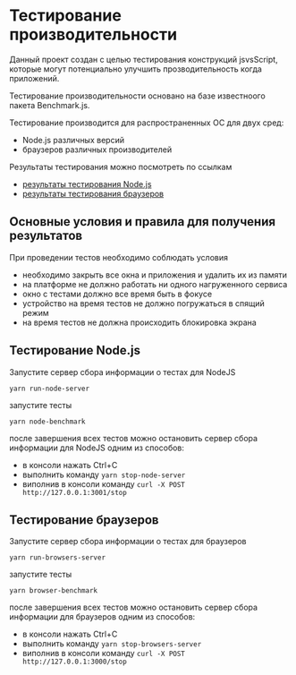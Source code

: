 # Тестирование производительности

Данный проект создан с целью тестирования конструкций jsvsScript, которые могут потенциально улучшить прозводительность когда приложений.

Тестирование производительности основано на базе известноого пакета Benchmark.js.

Тестирование производится для распространенных ОС для двух сред:

- Node.js различных версий
- браузеров различных производителей

Результаты тестирования можно посмотреть по ссылкам

- [результаты тестирования Node.js](https://budarin.github.io/js-perf-tests/node.html)
- [результаты тестирования браузеров](https://budarin.github.io/js-perf-tests/browsers.html)

## Основные условия и правила для получения результатов

При проведении тестов необходимо соблюдать условия

- необходимо закрыть все окна и приложения и удалить их из памяти
- на платформе не должно работать ни одного нагруженного сервиса
- окно с тестами должно все время быть в фокусе
- устройство на время тестов не должно погружаться в спящий режим
- на время тестов не должна происходить блокировка экрана

## Тестирование Node.js

Запустите сервер сбора информации о тестах для NodeJS

```
yarn run-node-server
```

запустите тесты

```
yarn node-benchmark
```

после завершения всех тестов можно остановить сервер сбора информации для NodeJS одним из способов:

- в консоли нажать Ctrl+C
- выполнить команду `yarn stop-node-server`
- виполнив в консоли команду `curl -X POST http://127.0.0.1:3001/stop`

## Тестирование браузеров

Запустите сервер сбора информации о тестах для браузеров

```
yarn run-browsers-server
```

запустите тесты

```
yarn browser-benchmark
```

после завершения всех тестов можно остановить сервер сбора информации для браузеров одним из способов:

- в консоли нажать Ctrl+C
- выполнить команду `yarn stop-browsers-server`
- виполнив в консоли команду `curl -X POST http://127.0.0.1:3000/stop`
